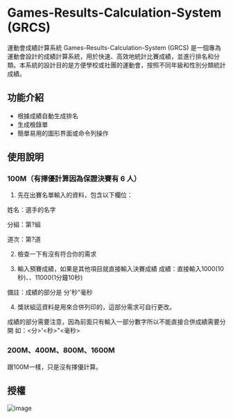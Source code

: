 # Games-Results-Calculation-System (GRCS)
運動會成績計算系統
Games-Results-Calculation-System (GRCS) 是一個專為運動會設計的成績計算系統，用於快速、高效地統計比賽成績，並進行排名和分類。本系統的設計目的是方便學校或社團的運動會，按照不同年級和性別分類統計成績。

## 功能介紹
- 根據成績自動生成排名
- 生成檢錄單
- 簡單易用的圖形界面或命令列操作

## 使用說明
### 100M（有擇優計算因為保證決賽有 6 人）
1. 先在出賽名單輸入的資料，包含以下欄位：

姓名：選手的名字

分組：第?組

道次：第?道

2. 檢查一下有沒有符合你的需求

3. 輸入預賽成績，如果是其他項目就直接輸入決賽成績
成績：直接輸入1000(10秒)、、11000(1分鐘10秒)

備註：成績的部分是 分'秒"毫秒

4. 獎狀組這資料是用來合併列印的，這部分需求可自行更改。

成績的部分需要注意，因為前面只有輸入一部分數字所以不能直接合併成績需要分開
如：<分>'<秒>"<毫秒>

### 200M、400M、800M、1600M

跟100M一樣，只是沒有擇優計算。

## 授權
![image](https://github.com/user-attachments/assets/549c0b51-1ac1-42cb-95ac-6d754119d3a2)
